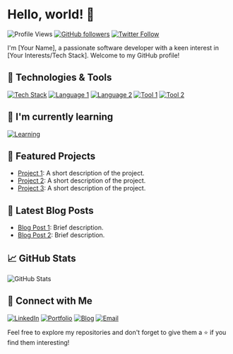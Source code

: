 # Hello, world! 👋

![Profile Views](https://komarev.com/ghpvc/?username=your_username&color=blueviolet)
[![GitHub followers](https://img.shields.io/github/followers/your_username?label=Follow&style=social)](https://github.com/your_username)
[![Twitter Follow](https://img.shields.io/twitter/follow/your_username?style=social)](https://twitter.com/your_username)

I'm [Your Name], a passionate software developer with a keen interest in [Your Interests/Tech Stack]. Welcome to my GitHub profile!

## 🔧 Technologies & Tools

[![Tech Stack](https://img.shields.io/badge/-Tech%20Stack-blue?style=flat-square)]()
[![Language 1](https://img.shields.io/badge/-Language1-yellow?style=flat-square)]()
[![Language 2](https://img.shields.io/badge/-Language2-orange?style=flat-square)]()
[![Tool 1](https://img.shields.io/badge/-Tool1-blueviolet?style=flat-square)]()
[![Tool 2](https://img.shields.io/badge/-Tool2-ff69b4?style=flat-square)]()

## 🌱 I'm currently learning

[![Learning](https://img.shields.io/badge/-Learning-success?style=flat-square)]()

## 🔭 Featured Projects

- [Project 1](https://github.com/your_username/project1): A short description of the project.
- [Project 2](https://github.com/your_username/project2): A short description of the project.
- [Project 3](https://github.com/your_username/project3): A short description of the project.

## 📝 Latest Blog Posts

<!-- BLOG-POST-LIST:START -->
- [Blog Post 1](https://your_blog_link.com/post1): Brief description.
- [Blog Post 2](https://your_blog_link.com/post2): Brief description.
<!-- BLOG-POST-LIST:END -->

## 📈 GitHub Stats

![GitHub Stats](https://github-readme-stats.vercel.app/api?username=your_username&show_icons=true&count_private=true&hide=contribs,prs&theme=radical)

## 🤝 Connect with Me

[![LinkedIn](https://img.shields.io/badge/-LinkedIn-blue?style=flat-square&logo=linkedin)](https://www.linkedin.com/in/your_username)
[![Portfolio](https://img.shields.io/badge/-Portfolio-orange?style=flat-square)](https://your_portfolio_website.com)
[![Blog](https://img.shields.io/badge/-Blog-brightgreen?style=flat-square)](https://your_blog_link.com)
[![Email](https://img.shields.io/badge/-Email-red?style=flat-square&logo=gmail)](mailto:your_email@gmail.com)

Feel free to explore my repositories and don't forget to give them a ⭐ if you find them interesting!
